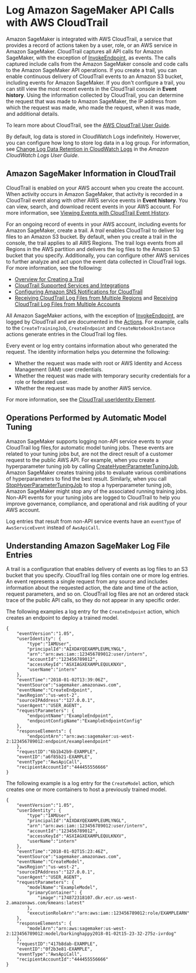 # Log Amazon SageMaker API Calls with AWS CloudTrail<a name="logging-using-cloudtrail"></a>

Amazon SageMaker is integrated with AWS CloudTrail, a service that provides a record of actions taken by a user, role, or an AWS service in Amazon SageMaker\. CloudTrail captures all API calls for Amazon SageMaker, with the exception of [InvokeEndpoint](API_runtime_InvokeEndpoint.md), as events\. The calls captured include calls from the Amazon SageMaker console and code calls to the Amazon SageMaker API operations\. If you create a trail, you can enable continuous delivery of CloudTrail events to an Amazon S3 bucket, including events for Amazon SageMaker\. If you don't configure a trail, you can still view the most recent events in the CloudTrail console in **Event history**\. Using the information collected by CloudTrail, you can determine the request that was made to Amazon SageMaker, the IP address from which the request was made, who made the request, when it was made, and additional details\. 

To learn more about CloudTrail, see the [AWS CloudTrail User Guide](https://docs.aws.amazon.com/awscloudtrail/latest/userguide/)\.

By default, log data is stored in CloudWatch Logs indefinitely\. Howerver, you can configure how long to store log data in a log group\. For information, see [Change Log Data Retention in CloudWatch Logs](https://docs.aws.amazon.com/AmazonCloudWatch/latest/logs/Working-with-log-groups-and-streams.html#SettingLogRetention) in the *Amazon CloudWatch Logs User Guide*\.

## Amazon SageMaker Information in CloudTrail<a name="sagemaker-info-in-cloudtrail"></a>

CloudTrail is enabled on your AWS account when you create the account\. When activity occurs in Amazon SageMaker, that activity is recorded in a CloudTrail event along with other AWS service events in **Event history**\. You can view, search, and download recent events in your AWS account\. For more information, see [Viewing Events with CloudTrail Event History](https://docs.aws.amazon.com/awscloudtrail/latest/userguide/view-cloudtrail-events.html)\. 

For an ongoing record of events in your AWS account, including events for Amazon SageMaker, create a trail\. A *trail* enables CloudTrail to deliver log files to an Amazon S3 bucket\. By default, when you create a trail in the console, the trail applies to all AWS Regions\. The trail logs events from all Regions in the AWS partition and delivers the log files to the Amazon S3 bucket that you specify\. Additionally, you can configure other AWS services to further analyze and act upon the event data collected in CloudTrail logs\. For more information, see the following: 
+ [Overview for Creating a Trail](https://docs.aws.amazon.com/awscloudtrail/latest/userguide/cloudtrail-create-and-update-a-trail.html)
+ [CloudTrail Supported Services and Integrations](https://docs.aws.amazon.com/awscloudtrail/latest/userguide/cloudtrail-aws-service-specific-topics.html#cloudtrail-aws-service-specific-topics-integrations)
+ [Configuring Amazon SNS Notifications for CloudTrail](https://docs.aws.amazon.com/awscloudtrail/latest/userguide/getting_notifications_top_level.html)
+ [Receiving CloudTrail Log Files from Multiple Regions](https://docs.aws.amazon.com/awscloudtrail/latest/userguide/receive-cloudtrail-log-files-from-multiple-regions.html) and [Receiving CloudTrail Log Files from Multiple Accounts](https://docs.aws.amazon.com/awscloudtrail/latest/userguide/cloudtrail-receive-logs-from-multiple-accounts.html)

All Amazon SageMaker actions, with the exception of [InvokeEndpoint](API_runtime_InvokeEndpoint.md), are logged by CloudTrail and are documented in the [Actions](API_Operations.md)\. For example, calls to the `CreateTrainingJob`, `CreateEndpoint` and `CreateNotebookInstance` actions generate entries in the CloudTrail log files\. 

Every event or log entry contains information about who generated the request\. The identity information helps you determine the following: 
+ Whether the request was made with root or AWS Identity and Access Management \(IAM\) user credentials\.
+ Whether the request was made with temporary security credentials for a role or federated user\.
+ Whether the request was made by another AWS service\.

For more information, see the [CloudTrail userIdentity Element](https://docs.aws.amazon.com/awscloudtrail/latest/userguide/cloudtrail-event-reference-user-identity.html)\.

## Operations Performed by Automatic Model Tuning<a name="automatic-tuning-secondary"></a>

Amazon SageMaker supports logging non\-API service events to your CloudTrail log files,for automatic model tuning jobs\. These events are related to your tuning jobs but, are not the direct result of a customer request to the public AWS API\. For example, when you create a hyperparameter tuning job by calling [CreateHyperParameterTuningJob](API_CreateHyperParameterTuningJob.md), Amazon SageMaker creates training jobs to evaluate various combinations of hyperparameters to find the best result\. Similarly, when you call [StopHyperParameterTuningJob](API_StopHyperParameterTuningJob.md) to stop a hyperparameter tuning job, Amazon SageMaker might stop any of the associated running training jobs\. Non\-API events for your tuning jobs are logged to CloudTrail to help you improve governance, compliance, and operational and risk auditing of your AWS account\.

Log entries that result from non\-API service events have an `eventType` of `AwsServiceEvent` instead of `AwsApiCall`\.

## Understanding Amazon SageMaker Log File Entries<a name="understanding-sagemaker-entries"></a>

A trail is a configuration that enables delivery of events as log files to an S3 bucket that you specify\. CloudTrail log files contain one or more log entries\. An event represents a single request from any source and includes information about the requested action, the date and time of the action, request parameters, and so on\. CloudTrail log files are not an ordered stack trace of the public API calls, so they do not appear in any specific order\. 

The following examples a log entry for the `CreateEndpoint` action, which creates an endpoint to deploy a trained model\.

```
{
    "eventVersion":"1.05",
    "userIdentity": {
        "type":"IAMUser",
        "principalId":"AIXDAYQEXAMPLEUMLYNGL",
        "arn":"arn:aws:iam::123456789012:user/intern",
        "accountId":"123456789012",
        "accessKeyId":"ASXIAGXEXAMPLEQULKNXV",
        "userName":"intern"
    },
    "eventTime":"2018-01-02T13:39:06Z",
    "eventSource":"sagemaker.amazonaws.com",
    "eventName":"CreateEndpoint",
    "awsRegion":"us-west-2",
    "sourceIPAddress":"127.0.0.1",
    "userAgent":"USER_AGENT",
    "requestParameters": {
        "endpointName":"ExampleEndpoint",
        "endpointConfigName":"ExampleEndpointConfig"
    },
    "responseElements": {
        "endpointArn":"arn:aws:sagemaker:us-west-2:123456789012:endpoint/exampleendpoint"
    },
    "requestID":"6b1b42b9-EXAMPLE",
    "eventID":"a6f85b21-EXAMPLE",
    "eventType":"AwsApiCall",
    "recipientAccountId":"444455556666"
}
```

The following example is a log entry for the `CreateModel` action, which creates one or more containers to host a previously trained model\.

```
{
    "eventVersion":"1.05",
    "userIdentity": {
        "type":"IAMUser",
        "principalId":"AIXDAYQEXAMPLEUMLYNGL",
        "arn":"arn:aws:iam::123456789012:user/intern",
        "accountId":"123456789012",
        "accessKeyId":"ASXIAGXEXAMPLEQULKNXV",
        "userName":"intern"
    },
    "eventTime":"2018-01-02T15:23:46Z",
    "eventSource":"sagemaker.amazonaws.com",
    "eventName":"CreateModel",
    "awsRegion":"us-west-2",
    "sourceIPAddress":"127.0.0.1",
    "userAgent":"USER_AGENT",
    "requestParameters": {
        "modelName":"ExampleModel",
        "primaryContainer": {
            "image":"174872318107.dkr.ecr.us-west-2.amazonaws.com/kmeans:latest"
        },
        "executionRoleArn":"arn:aws:iam::123456789012:role/EXAMPLEARN"
    },
    "responseElements": {
        "modelArn":"arn:aws:sagemaker:us-west-2:123456789012:model/barkinghappy2018-01-02t15-23-32-275z-ivrdog"
    },
    "requestID":"417b8dab-EXAMPLE",
    "eventID":"0f2b3e81-EXAMPLE",
    "eventType":"AwsApiCall",
    "recipientAccountId":"444455556666"
}
```